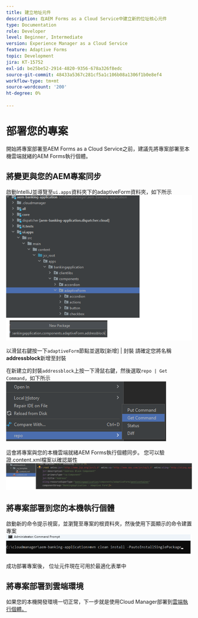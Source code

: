 ```yaml
---
title: 建立地址元件
description: 在AEM Forms as a Cloud Service中建立新的位址核心元件
type: Documentation
role: Developer
level: Beginner, Intermediate
version: Experience Manager as a Cloud Service
feature: Adaptive Forms
topic: Development
jira: KT-15752
exl-id: be25be52-2914-4820-9356-678a326f8edc
source-git-commit: 48433a5367c281cf5a1c106b08a1306f1b0e8ef4
workflow-type: tm+mt
source-wordcount: '200'
ht-degree: 0%

---
```


# 部署您的專案

開始將專案部署至AEM Forms as a Cloud Service之前，建議先將專案部署至本機雲端就緒的AEM Forms執行個體。

## 將變更與您的AEM專案同步

啟動IntelliJ並導覽至``ui.apps``資料夾下的adaptiveForm資料夾，如下所示
![intellij](assets/intellij.png)

以滑鼠右鍵按一下``adaptiveForm``節點並選取[新增] | 封裝
請確定您將名稱&#x200B;**addressblock**&#x200B;新增至封裝

在新建立的封裝``addressblock``上按一下滑鼠右鍵，然後選取``repo | Get Command``，如下所示
![repo-sync](assets/sync-repo.png)

這會將專案與您的本機雲端就緒AEM Forms執行個體同步。 您可以驗證.content.xml檔案以確認屬性
![同步之後](assets/after-sync.png)

## 將專案部署到您的本機執行個體

啟動新的命令提示視窗，並瀏覽至專案的根資料夾，然後使用下面顯示的命令建置專案
![部署](assets/build-project.png)

成功部署專案後，
位址元件現在可用於最適化表單中

## 將專案部署到雲端環境

如果您的本機開發環境一切正常，下一步就是使用Cloud Manager部署到[雲端執行個體。](https://experienceleague.adobe.com/en/docs/experience-manager-learn/cloud-service/forms/developing-for-cloud-service/push-project-to-cloud-manager-git)
